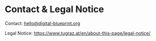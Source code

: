 # Contact & Legal Notice

Contact: hello@digital-blueprint.org

Legal Notice: https://www.tugraz.at/en/about-this-page/legal-notice/
